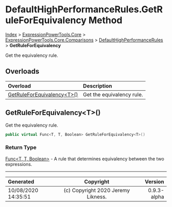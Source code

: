 ﻿# DefaultHighPerformanceRules.GetRuleForEquivalency Method

[Index](../index.md) > [ExpressionPowerTools.Core](ExpressionPowerTools.Core.a.md) > [ExpressionPowerTools.Core.Comparisons](ExpressionPowerTools.Core.Comparisons.n.md) > [DefaultHighPerformanceRules](ExpressionPowerTools.Core.Comparisons.DefaultHighPerformanceRules.cs.md) > **GetRuleForEquivalency**

Get the equivalency rule.

## Overloads

| Overload | Description |
| :-- | :-- |
| [GetRuleForEquivalency&lt;T>()](#getruleforequivalencyt) | Get the equivalency rule. |
## GetRuleForEquivalency&lt;T>()

Get the equivalency rule.

```csharp
public virtual Func<T, T, Boolean> GetRuleForEquivalency<T>()
```

### Return Type

 [Func&lt;T, T, Boolean>](https://docs.microsoft.com/dotnet/api/system.func-3)  - A rule that determines equivalency between the two expressions.



---

| Generated | Copyright | Version |
| :-- | :-: | --: |
| 10/08/2020 14:35:51 | (c) Copyright 2020 Jeremy Likness. | 0.9.3-alpha |
